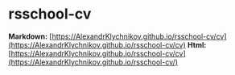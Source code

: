 # rsschool-cv
**Markdown:** [https://AlexandrKlychnikov.github.io/rsschool-cv/cv](https://AlexandrKlychnikov.github.io/rsschool-cv/cv)
**Html:** [https://AlexandrKlychnikov.github.io/rsschool-cv/cv](https://AlexandrKlychnikov.github.io/rsschool-cv/)